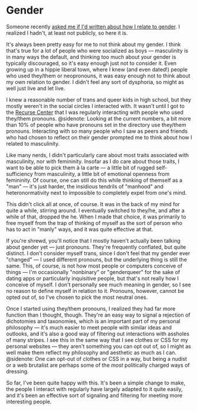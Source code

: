 # Gender

Someone recently [asked me if I'd written about how I relate to gender](https://glit.sh/~wesleyac/ask/#q6). I realized I hadn't, at least not publicly, so here it is.

It's always been pretty easy for me to not think about my gender. I think that's true for a lot of people who were socialized as boys — masculinity is in many ways the default, and thinking too much about your gender is typically discouraged, so it's easy enough just not to consider it. Even growing up in a hippie liberal town, where I knew (and even dated!) people who used they/them or neopronouns, it was easy enough not to think about my own relation to gender. I didn't feel any sort of dysphoria, so might as well just live and let live.

I knew a reasonable number of trans and queer kids in high school, but they mostly weren't in the social circles I interacted with. It wasn't until I got to the [Recurse Center](https://www.recurse.com/) that I was regularly interacting with people who used they/them pronouns.
@sidenote: Looking at the current numbers, a bit more than 10% of people who have pronouns set in the directory use they/them pronouns.
Interacting with so many people who I saw as peers and friends who had chosen to reflect on their gender prompted me to think about how I related to masculinity.

Like many nerds, I didn't particularly care about most traits associated with masculinity, nor with femininity. Insofar as I do care about those traits, I want to be able to pick them à la carte — a little bit of rugged self-sufficiency from masculinity, a little bit of emotional openness from femininity. Of course, one can still do this while thinking of themself as a "man" — it's just harder, the insidious tendrils of "manhood" and heteronormativity next to impossible to completely expel from one's mind.

This didn't click all at once, of course. It was in the back of my mind for quite a while, stirring around. I eventually switched to they/he, and after a while of that, dropped the he. When I made that choice, it was primarily to free myself from the trap of thinking of myself as the sort of person who has to act in "manly" ways, and it was quite effective at that.

If you're shrewd, you'll notice that I mostly haven't actually been talking about gender yet — just pronouns. They're frequently conflated, but quite distinct. I don't consider myself trans, since I don't feel that my gender ever "changed" — I used different pronouns, but the underlying thing is still the same. This, of course, is not how most people or computers conceive of things — I'm occasionally "nonbinary" or "genderqueer" for the sake of dating apps or particularly inquisitive people, but that's not really how I conceive of myself. I don't personally see much meaning in gender, so I see no reason to define myself in relation to it. Pronouns, however, cannot be opted out of, so I've chosen to pick the most neutral ones.

Once I started using they/them pronouns, I realized they had far more function than I thought, though. They're an easy way to signal a rejection of dichotomies and taxonomies, which is an important part of my personal philosophy — it's much easier to meet people with similar ideas and outlooks, and it's also a good way of filtering out interactions with assholes of many stripes. I see this in the same way that I see clothes or CSS for my personal websites — they aren't something you can opt out of, so I might as well make them reflect my philosophy and aesthetic as much as I can.
@sidenote: One can opt-out of clothes or CSS in a way, but being a nudist or a web brutalist are perhaps some of the *most* politically charged ways of dressing.

So far, I've been quite happy with this. It's been a simple change to make, the people I interact with regularly have largely adapted to it quite easily, and it's been an effective sort of signaling and filtering for meeting more interesting people.
